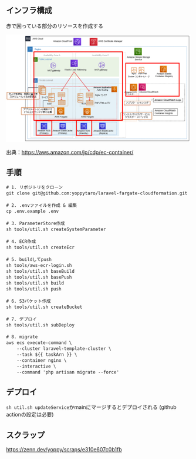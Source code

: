 ## インフラ構成
赤で囲っている部分のリソースを作成する

![Alt text](InfrastructureConfiguration.png)

出典：https://aws.amazon.com/jp/cdp/ec-container/

## 手順

```
# 1. リポジトリをクローン
git clone git@github.com:yoppytaro/laravel-fargate-cloudformation.git

# 2. .envファイルを作成 & 編集
cp .env.example .env

# 3. ParameterStore作成
sh tools/util.sh createSystemParameter

# 4. ECR作成
sh tools/util.sh createEcr

# 5. buildしてpush
sh tools/aws-ecr-login.sh
sh tools/util.sh baseBuild
sh tools/util.sh basePush
sh tools/util.sh build
sh tools/util.sh push

# 6. S3バケット作成
sh tools/util.sh createBucket

# 7. デプロイ
sh tools/util.sh subDeploy

# 8. migrate
aws ecs execute-command \
    --cluster laravel-template-cluster \
    --task ${{ taskArn }} \
    --container nginx \
    --interactive \
    --command 'php artisan migrate --force'
```


## デプロイ
`sh util.sh updateService`かmainにマージするとデプロイされる
(github actionの設定は必要)


## スクラップ

https://zenn.dev/yoppy/scraps/e310e607c0b1fb
